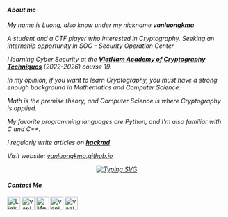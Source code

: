 #### _About me_

_My name is Luong, also know under my nickname **vanluongkma**_

_A student and a CTF player who interested in Cryptography. Seeking an internship opportunity in SOC – Security Operation Center_
 
_I learning Cyber Security at the [**VietNam Academy of Cryptography Techniques**](https://actvn.edu.vn/) (2022-2026) course 19._ 
 
_In my opinion, if you want to learn Cryptography, you must have a strong enough background in Mathematics and Computer Science._ 
 
_Math is the premise theory, and Computer Science is where Cryptography is applied._

_My favorite programming languages are Python, and I'm also familiar with C and C++._ 

_I regularly write articles on [**hackmd**](https://hackmd.io/@vanluongkma)_
  
_Visit website: [vanluongkma.github.io](https://vanluongkma.github.io/)_

<div align="center">
  
_[![Typing SVG](https://readme-typing-svg.herokuapp.com?font=Cambria&color=%231B0EF7&center=true&vCenter=true&lines=%3C%2F+With+%E2%9D%A4%EF%B8%8F+KMA+in+VIETNAM+%5C%3E&speed=0.5)](https://git.io/typing-svg)_

</div>

#### _Contact Me_
<a href="http://linkedin.com/in/văn-lượng-0b04492bb" target="_blank">
  <img align="left" alt="LinkedIn" width="30px" src="https://img.icons8.com/color/48/000000/linkedin.png"/>
</a>
<a href="https://twitter.com/vanluong04_" target="_blank">
  <img align="left" alt="vanluong Twitter" width="30px" src="https://img.icons8.com/color/48/000000/twitter.png"/>
</a>
<a href="https://muhdaffa.medium.com/" target="_blank">
  <img align="left" alt="Medium" width="30px" src="https://img.icons8.com/color/48/000000/medium-monogram.png" />
</a>
<a href="https://vanluongkma.github.io" target="_blank">
  <img align="left" alt="vanluongkma Website" width="30px" src="https://img.icons8.com/color/48/000000/domain.png" />
</a>
<a href="mailto:dinhvaluong2k4@gmail.com" target="_blank">
  <img align="left" alt="vanluong E-Mail" width="30px" src="https://img.icons8.com/color/48/000000/email.png" />
</a>
<br>
